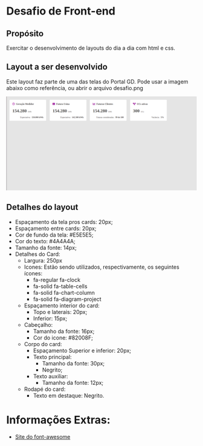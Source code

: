 # Desafio de Front-end

## Propósito
Exercitar o desenvolvimento de layouts do dia a dia com html e css.

## Layout a ser desenvolvido
Este layout faz parte de uma das telas do Portal GD. Pode usar a imagem abaixo como referência, ou abrir o arquivo desafio.png

![Protótipo do desafio](desafio.png)

## Detalhes do layout
* Espaçamento da tela pros cards: 20px;
* Espaçamento entre cards: 20px;
* Cor de fundo da tela: #E5E5E5;
* Cor do texto: #4A4A4A;
* Tamanho da fonte: 14px;
* Detalhes do Card:
    * Largura: 250px
    * Icones: Estão sendo utilizados, respectivamente, os seguintes ícones:
        * fa-regular fa-clock
        * fa-solid fa-table-cells
        * fa-solid fa-chart-column
        * fa-solid fa-diagram-project
    * Espaçamento interior do card: 
        * Topo e laterais: 20px; 
        * Inferior: 15px;
    * Cabeçalho:
        * Tamanho da fonte: 16px;
        * Cor do icone: #82008F;
    * Corpo do card:
        * Espaçamento Superior e inferior: 20px;
        * Texto principal:
            * Tamanho da fonte: 30px;
            * Negrito;
        * Texto auxiliar:
            * Tamanho da fonte: 12px;
    * Rodapé do card:
        * Texto em destaque: Negrito.

# Informações Extras:
* [Site do font-awesome](https://fontawesome.com/icons/)